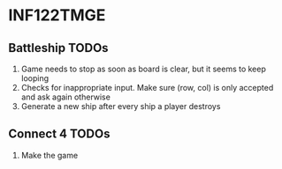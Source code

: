 # INF122TMGE

## Battleship TODOs
1. Game needs to stop as soon as board is clear, but it seems to keep looping
2. Checks for inappropriate input. Make sure (row, col) is only accepted and ask again otherwise
3. Generate a new ship after every ship a player destroys

## Connect 4 TODOs
1. Make the game